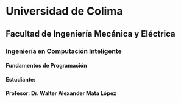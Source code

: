 # Universidad de Colima
## Facultad de Ingeniería Mecánica y Eléctrica
### Ingeniería en Computación Inteligente
#### Fundamentos de Programación

#### Estudiante: 
#### Profesor: Dr. Walter Alexander Mata López  
